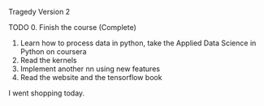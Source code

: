 Tragedy Version 2

TODO
0. Finish the course (Complete)
1. Learn how to process data in python, take the Applied Data Science in Python on coursera
2. Read the kernels
3. Implement another nn using new features
4. Read the website and the tensorflow book

I went shopping today.
